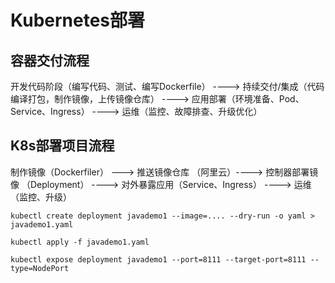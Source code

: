 # Kubernetes部署

## 容器交付流程

开发代码阶段（编写代码、测试、编写Dockerfile）  ----> 持续交付/集成（代码编译打包，制作镜像，上传镜像仓库） ----> 应用部署（环境准备、Pod、Service、Ingress） ----> 运维（监控、故障排查、升级优化）



## K8s部署项目流程

制作镜像（Dockerfiler） ---> 推送镜像仓库 （阿里云）----> 控制器部署镜像 （Deployment） ----> 对外暴露应用（Service、Ingress） ----> 运维（监控、升级）

```
kubectl create deployment javademo1 --image=.... --dry-run -o yaml > javademo1.yaml
```

```
kubectl apply -f javademo1.yaml
```

```
kubectl expose deployment javademo1 --port=8111 --target-port=8111 --type=NodePort
```

